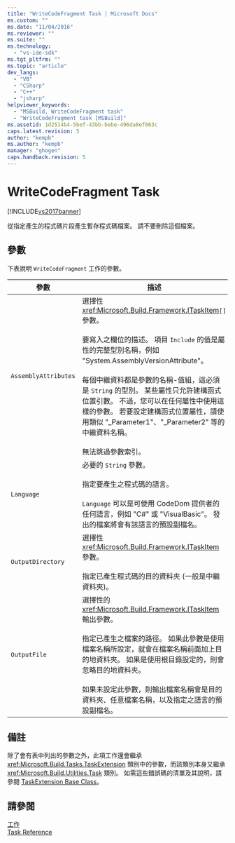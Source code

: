 ```yaml
---
title: "WriteCodeFragment Task | Microsoft Docs"
ms.custom: ""
ms.date: "11/04/2016"
ms.reviewer: ""
ms.suite: ""
ms.technology: 
  - "vs-ide-sdk"
ms.tgt_pltfrm: ""
ms.topic: "article"
dev_langs: 
  - "VB"
  - "CSharp"
  - "C++"
  - "jsharp"
helpviewer_keywords: 
  - "MSBuild, WriteCodeFragment task"
  - "WriteCodeFragment task [MSBuild]"
ms.assetid: 1d2514b4-5bef-43bb-bebe-496da8ef063c
caps.latest.revision: 5
author: "kempb"
ms.author: "kempb"
manager: "ghogen"
caps.handback.revision: 5
---
```

# WriteCodeFragment Task
[!INCLUDE[vs2017banner](../code-quality/includes/vs2017banner.md)]

從指定產生的程式碼片段產生暫存程式碼檔案。  請不要刪除這個檔案。  
  
## 參數  
 下表說明 `WriteCodeFragment` 工作的參數。  
  
|參數|描述|  
|--------|--------|  
|`AssemblyAttributes`|選擇性 <xref:Microsoft.Build.Framework.ITaskItem>`[]` 參數。<br /><br /> 要寫入之欄位的描述。  項目 `Include` 的值是屬性的完整型別名稱，例如 "System.AssemblyVersionAttribute"。<br /><br /> 每個中繼資料都是參數的名稱\-值組，這必須是 `String` 的型別。  某些屬性只允許建構函式位置引數。  不過，您可以在任何屬性中使用這樣的參數。  若要設定建構函式位置屬性，請使用類似 "\_Parameter1"、"\_Parameter2" 等的中繼資料名稱。<br /><br /> 無法跳過參數索引。|  
|`Language`|必要的 `String` 參數。<br /><br /> 指定要產生之程式碼的語言。<br /><br /> `Language` 可以是可使用 CodeDom 提供者的任何語言，例如 "C\#" 或 "VisualBasic"。  發出的檔案將會有該語言的預設副檔名。|  
|`OutputDirectory`|選擇性 <xref:Microsoft.Build.Framework.ITaskItem> 參數。<br /><br /> 指定已產生程式碼的目的資料夾 \(一般是中繼資料夾\)。|  
|`OutputFile`|選擇性的 <xref:Microsoft.Build.Framework.ITaskItem> 輸出參數。<br /><br /> 指定已產生之檔案的路徑。  如果此參數是使用檔案名稱所設定，就會在檔案名稱前面加上目的地資料夾。  如果是使用根目錄設定的，則會忽略目的地資料夾。<br /><br /> 如果未設定此參數，則輸出檔案名稱會是目的資料夾、任意檔案名稱，以及指定之語言的預設副檔名。|  
  
## 備註  
 除了會有表中列出的參數之外，此項工作還會繼承 <xref:Microsoft.Build.Tasks.TaskExtension> 類別中的參數，而該類別本身又繼承 <xref:Microsoft.Build.Utilities.Task> 類別。  如需這些錯誤碼的清單及其說明，請參閱 [TaskExtension Base Class](../msbuild/taskextension-base-class.md)。  
  
## 請參閱  
 [工作](../msbuild/msbuild-tasks.md)   
 [Task Reference](../msbuild/msbuild-task-reference.md)